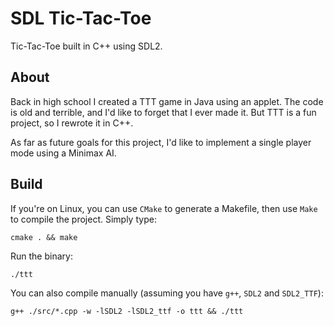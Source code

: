 # SDL Tic-Tac-Toe
Tic-Tac-Toe built in C++ using SDL2.

## About
Back in high school I created a TTT game in Java using an applet. The code is
old and terrible, and I'd like to forget that I ever made it. But TTT is a fun project,
so I rewrote it in C++.

As far as future goals for this project, I'd like to implement a single player
mode using a Minimax AI.

## Build
If you're on Linux, you can use `CMake` to generate a Makefile, then use `Make` to compile the project. Simply type:
```
cmake . && make
```
Run the binary:
```
./ttt
```

You can also compile manually (assuming you have `g++`, `SDL2` and `SDL2_TTF`):
```
g++ ./src/*.cpp -w -lSDL2 -lSDL2_ttf -o ttt && ./ttt
```
